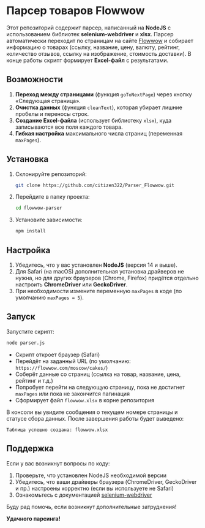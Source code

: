 # Парсер товаров Flowwow

Этот репозиторий содержит парсер, написанный на **NodeJS** с использованием библиотек **selenium-webdriver** и **xlsx**. Парсер автоматически переходит по страницам на сайте [Flowwow](https://flowwow.com/moscow/cakes/) и собирает информацию о товарах (ссылку, название, цену, валюту, рейтинг, количество отзывов, ссылку на изображение, стоимость доставки). В конце работы скрипт формирует **Excel-файл** с результатами.

## Возможности
1. **Переход между страницами** (функция `goToNextPage`) через кнопку «Следующая страница».  
2. **Очистка данных** (функция `cleanText`), которая убирает лишние пробелы и переносы строк.  
3. **Создание Excel-файла** (использует библиотеку `xlsx`), куда записываются все поля каждого товара.  
4. **Гибкая настройка** максимального числа страниц (переменная `maxPages`).  

## Установка
1. Склонируйте репозиторий:
   ```bash
   git clone https://github.com/citizen322/Parser_Flowwow.git
   ```
2. Перейдите в папку проекта:
   ```bash
   cd flowwow-parser
   ```
3. Установите зависимости:
   ```bash
   npm install
   ```
## Настройка
1. Убедитесь, что у вас установлен **NodeJS** (версия 14 и выше).  
2. Для Safari (на macOS) дополнительная установка драйверов не нужна, но для других браузеров (Chrome, Firefox) придётся отдельно настроить **ChromeDriver** или **GeckoDriver**.  
3. При необходимости измените переменную `maxPages` в коде (по умолчанию `maxPages = 5`).  

## Запуск
Запустите скрипт:
```bash
node parser.js
```
- Скрипт откроет браузер (Safari)  
- Перейдёт на заданный URL (по умолчанию: `https://flowwow.com/moscow/cakes/`)  
- Соберёт данные со страниц (ссылка на товар, название, цена, рейтинг и т.д.)  
- Попробует перейти на следующую страницу, пока не достигнет `maxPages` или пока не закончится пагинация  
- Сформирует файл `flowwow.xlsx` в корне репозитория  

В консоли вы увидите сообщения о текущем номере страницы и статусе сбора данных. После завершения работы будет выведено:
```plaintext
Таблица успешно создана: flowwow.xlsx
```
## Поддержка
Если у вас возникнут вопросы по коду:
1. Проверьте, что установлен NodeJS необходимой версии  
2. Убедитесь, что ваши драйверы браузера (ChromeDriver, GeckoDriver и пр.) настроены корректно (если вы используете не Safari)  
3. Ознакомьтесь с документацией [selenium-webdriver](https://www.selenium.dev/selenium/docs/api/javascript/index.html)  

Буду рад помочь, если возникнут дополнительные затруднения! 

**Удачного парсинга!**

